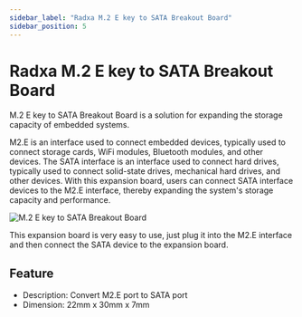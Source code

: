 ```yaml
---
sidebar_label: "Radxa M.2 E key to SATA Breakout Board"
sidebar_position: 5
---
```


# Radxa M.2 E key to SATA Breakout Board

M.2 E key to SATA Breakout Board is a solution for expanding the storage capacity of embedded systems.

M2.E is an interface used to connect embedded devices, typically used to connect storage cards, WiFi modules, Bluetooth modules, and other devices. The SATA interface is an interface used to connect hard drives, typically used to connect solid-state drives, mechanical hard drives, and other devices. With this expansion board, users can connect SATA interface devices to the M2.E interface, thereby expanding the system's storage capacity and performance.

![M.2 E key to SATA Breakout Board](/img/accessories/m2e-to-sata-1.webp)

This expansion board is very easy to use, just plug it into the M2.E interface and then connect the SATA device to the expansion board.

## Feature

- Description: Convert M2.E port to SATA port
- Dimension: 22mm x 30mm x 7mm
